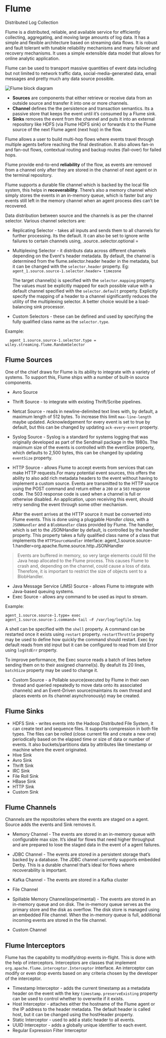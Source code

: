 # Flume

Distributed Log Collection

Flume is a distributed, reliable, and available service for efficiently collecting, aggregating, and moving large
 amounts of log data. It has a simple and flexible architecture based on streaming data flows. It is robust and
 fault tolerant with tunable reliability mechanisms and many failover and recovery mechanisms. It uses a simple
 extensible data model that allows for online analytic application.

Flume can be used to transport massive quantities of event data including but not limited to network traffic data,
 social-media-generated data, email messages and pretty much any data source possible.


![Flume block diagram](https://flume.apache.org/_images/DevGuide_image00.png)


- **Sources** are components that either retrieve or receive data from an outside source and transfer it into one or more channels.
- **Channel** defines the the persistence and transaction semantics. Its a passive store that keeps the event until it’s consumed by a Flume sink.
- **Sinks** removes the event from the channel and puts it into an external repository like HDFS (via Flume HDFS sink) or
   forwards it to the Flume source of the next Flume agent (next hop) in the flow.

Flume allows a user to build multi-hop flows where events travel through multiple agents before reaching the final destination.
 It also allows fan-in and fan-out flows, contextual routing and backup routes (fail-over) for failed hops.

Flume provide end-to-end **reliability** of the flow, as events are removed from a channel only after they are stored in
 the channel of next agent or in the terminal repository.

Flume supports a durable file channel which is backed by the local file system, this helps in **recoverability**. There’s
 also a memory channel which simply stores the events in an in-memory queue, which is faster but any events still left
 in the memory channel when an agent process dies can’t be recovered.

Data distribution between source and the channels is as per the channel selector. Various channel selectors are:
- Replicating Selector - takes all inputs and sends them to all channels for further processing. Its the default.
  It can also be set to ignore write failures to certain channels using,
       <agent>.source.<source>.selector.optional = <channel>
- Multiplexing Selector - it distributs data across different channels depending on the Event's header metadata.
  By default, the channel is determined from the flume.selector.header header in the metadata, but it can be changed
  with the `selector.header` property. Eg: `agent_1.source.source-1.selector.header= timezone`

  The target channel(s) is specified with the `selector.mapping` property. The values must be explicitly mapped for each possible value with
 a default channel specified with the `selector.default` property. Explicitly specify the mapping of a header to a channel significantly
 reduces the utility of the multiplexing selector. A better choice would be a load-balancing sink processor.

- Custom Selectors - these can be defined and used by specifying the fully qualified class name as the `selector.type`.

Example:

      agent_1.source.source-1.selector.type = wiley.streaming.flume.RandomSelector


## Flume Sources

One of the chief draws for Flume is its ability to integrate with a variety of systems. To support this,
Flume ships with a number of built-in source components.

- Avro Source
- Thrift Source - to integrate with existing Thrift/Scribe pipelines.
- Netcat Source - reads in newline-delimited text lines with, by default, a maximum length of 512 bytes.
  To increase this limit `max-line-length` maybe updated. Acknowledgement for every event is set to true by default,
   but this can be changed by updating `ack-every-event` property.
- Syslog Source - Syslog is a standard for systems logging that was originally developed as part of the Sendmail
package in the 1980s. The maximum size of the events is controlled with the eventSize property, which defaults to 2,500
bytes, this can be changed by updating `eventSize` property.

- HTTP Source - allows Flume to accept events from services that can make HTTP requests.For many potential event sources,
 this offers the ability to also add rich metadata headers to the event without having to implement a custom source.
 Events are transmitted to the HTTP source using the POST command and return either a `200` or a `503` response code.
 The 503 response code is used when a channel is full or otherwise disabled. An application, upon receiving this event,
 should retry sending the event through some other mechanism.

  After the event arrives at the HTTP source it must be converted into Flume events. This is done using a pluggable
 *Handler class*, with a `JSONHandler` and a `BlobHandler` class provided by Flume.
 The handler, which is set to the JSONHandler by default, is controlled by the handler property. This property takes a
  fully qualified class name of a class that implements the `HTTPSourceHandler` interface:
       agent_1.source.source-1.handler=org.apache.flume.source.http.JSONHandler

> Events are buffered in memory, so very large elements could fill the Java heap allocated to the Flume
process. This causes Flume to crash and, depending on the channel, could cause a loss of data.
Therefore, it is important to restrict the size of objects sent to a BlobHandler.

- Java Message Service (JMS) Source - allows Flume to integrate with Java-based queuing systems.
- Exec Source - allows any command to be used as input to stream.

Example:

    agent_1.source.source-1.type= exec
    agent_1.source.source-1.command= tail –F /var/log/logfile.log
    
A shell can be specified with the `shell` property. A command can be restarted once it exists using `restart` property.
`restartThrottle` property may be used to define how quickly the command should restart.
Exec by default reads from std input but it can be configured to read from std Error using `logStdErr` property.

To improve performance, the Exec source reads a batch of lines before sending them on to their
assigned channel(s). By deafult its 20 lines, `batchSize` property may be used to change it.

- Custom Source - a Pollable source(executed by Flume in their own thread and queried repeatedly to move data onto its associated channels)
   and an Event-Driven source(maintains its own thread and places events on its channel asynchronously) may be created.


## Flume Sinks

- HDFS Sink - writes events into the Hadoop Distributed File System, it can create text and sequence files.
   It supports compression in both file types. The files can be rolled (close current file and create a new one) periodically
  based on the elapsed time or size of data or number of events. It also buckets/partitions data by attributes like
  timestamp or machine where the event originated.
- Hive Sink
- Avro Sink
- Thrift Sink
- IRC Sink
- File Roll Sink
- HBase Sink
- HTTP Sink
- Custom Sink


## Flume Channels

Channels are the repositories where the events are staged on a agent. Source adds the events and Sink removes it.

- Memory Channel - The events are stored in an in-memory queue with configurable max size. It’s ideal for flows that need
  higher throughput and are prepared to lose the staged data in the event of a agent failures.
- JDBC Channel - The events are stored in a persistent storage that’s backed by a database. The JDBC channel currently supports
 embedded Derby. This is a durable channel that’s ideal for flows where recoverability is important.
- Kafka Channel - The events are stored in a Kafka cluster
- File Channel
- Spillable Memory Channel(experimental) - The events are stored in an in-memory queue and on disk. The in-memory queue
  serves as the primary store and the disk as overflow. The disk store is managed using an embedded File channel. 
  When the in-memory queue is full, additional incoming events are stored in the file channel.

- Custom Channel


## Flume Interceptors

Flume has the capability to modify/drop events in-flight. This is done with the help of interceptors.
Interceptors are classes that implement `org.apache.flume.interceptor.Interceptor` interface.
An interceptor can modify or even drop events based on any criteria chosen by the developer of the interceptor.

- Timestamp Interceptor - adds the current timestamp as a metadata header on the event with the key `timestamp`.
  `preserveExisting` property can be used to control whether to overwrite if it exists.
- Host Interceptor - attaches either the hostname of the Flume agent or the IP address to the header metadata. 
  The default header is called host, but it can be changed using the hostHeader property.
- Static Interceptor - used to add a static header to all events.
- UUID Interceptor - adds a globally unique identifier to each event.
- Regular Expression Filter Interceptor


